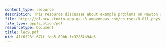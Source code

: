 ```yaml
---
content_type: resource
description: This resource discusses about example problems on Newton's laws.
file: https://ol-ocw-studio-app-qa.s3.amazonaws.com/courses/8-01l-physics-i-classical-mechanics-fall-2005/41f6f23f674ffda589bbfc32854b94a6_lec9.pdf
file_type: application/pdf
resourcetype: Document
title: lec9.pdf
uid: 41f6f23f-674f-fda5-89bb-fc32854b94a6
---
```

